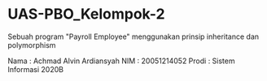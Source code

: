 # UAS-PBO_Kelompok-2
Sebuah program "Payroll Employee" menggunakan prinsip inheritance dan polymorphism

Nama : Achmad Alvin Ardiansyah
NIM  : 20051214052
Prodi : Sistem Informasi 2020B
